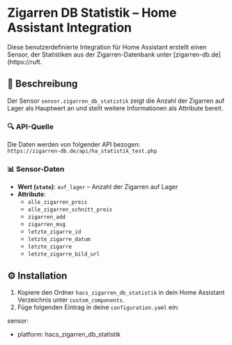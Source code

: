 # Zigarren DB Statistik – Home Assistant Integration

Diese benutzerdefinierte Integration für Home Assistant erstellt einen Sensor, der Statistiken aus der Zigarren-Datenbank unter [zigarren-db.de](https://ruft.

## 🧾 Beschreibung

Der Sensor `sensor.zigarren_db_statistik` zeigt die Anzahl der Zigarren auf Lager als Hauptwert an und stellt weitere Informationen als Attribute bereit.

### 🔍 API-Quelle

Die Daten werden von folgender API bezogen:  
`https://zigarren-db.de/api/ha_statistik_test.php`

### 📊 Sensor-Daten

- **Wert (`state`)**: `auf_lager` – Anzahl der Zigarren auf Lager
- **Attribute**:
  - `alle_zigarren_preis`
  - `alle_zigarren_schnitt_preis`
  - `zigarren_add`
  - `zigarren_msg`
  - `letzte_zigarre_id`
  - `letzte_zigarre_datum`
  - `letzte_zigarre`
  - `letzte_zigarre_bild_url`

## ⚙️ Installation

1. Kopiere den Ordner `hacs_zigarren_db_statistik` in dein Home Assistant Verzeichnis unter `custom_components`.
2. Füge folgenden Eintrag in deine `configuration.yaml` ein:


sensor:
  - platform: hacs_zigarren_db_statistik
